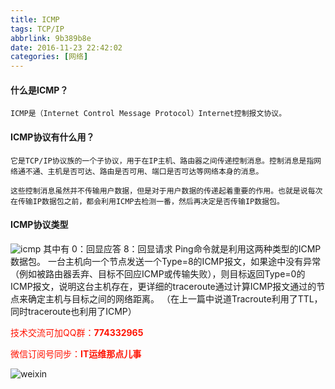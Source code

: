 ```yaml
---
title: ICMP
tags: TCP/IP
abbrlink: 9b389b8e
date: 2016-11-23 22:42:02
categories: [网络]
---
```


#### 什么是ICMP？
	ICMP是（Internet Control Message Protocol）Internet控制报文协议。

#### ICMP协议有什么用？
	它是TCP/IP协议族的一个子协议，用于在IP主机、路由器之间传递控制消息。控制消息是指网络通不通、主机是否可达、路由是否可用、端口是否可达等网络本身的消息。
<!-- more -->
	这些控制消息虽然并不传输用户数据，但是对于用户数据的传递起着重要的作用。也就是说每次在传输IP数据包之前，都会利用ICMP去检测一番，然后再决定是否传输IP数据包。

#### ICMP协议类型
![icmp](http://dl-blog.laoxianyu.cn/icmp_2.png)
其中有 0：回显应答 
       8：回显请求
Ping命令就是利用这两种类型的ICMP数据包。
一台主机向一个节点发送一个Type=8的ICMP报文，如果途中没有异常（例如被路由器丢弃、目标不回应ICMP或传输失败），则目标返回Type=0的ICMP报文，说明这台主机存在，更详细的traceroute通过计算ICMP报文通过的节点来确定主机与目标之间的网络距离。
（在上一篇中说道Tracroute利用了TTL，同时traceroute也利用了ICMP）

<font color=#ff1201>技术交流可加QQ群：**774332965**<br></font>

<font color=#ff1201>微信订阅号同步：**IT运维那点儿事**</font>

![weixin](http://dl-blog.laoxianyu.cn/weixindy.jpg)

